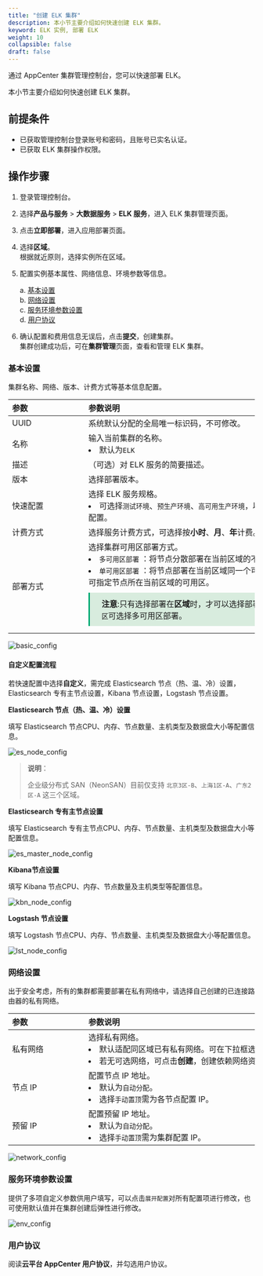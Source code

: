 ```yaml
---
title: "创建 ELK 集群"
description: 本小节主要介绍如何快速创建 ELK 集群。 
keyword: ELK 实例, 部署 ELK
weight: 10
collapsible: false
draft: false
---
```


通过 AppCenter 集群管理控制台，您可以快速部署 ELK。

本小节主要介绍如何快速创建 ELK 集群。

## 前提条件

- 已获取管理控制台登录账号和密码，且账号已实名认证。
- 已获取 ELK 集群操作权限。

## 操作步骤

1. 登录管理控制台。
2. 选择**产品与服务** > **大数据服务** > **ELK 服务**，进入 ELK 集群管理页面。
3. 点击**立即部署**，进入应用部署页面。
4. 选择**区域**。  
   根据就近原则，选择实例所在区域。
5. 配置实例基本属性、网络信息、环境参数等信息。

   a. [基本设置](#基本设置)  
   b. [网络设置](#网络设置)  
   c. [服务环境参数设置](#服务环境参数设置)  
   d. [用户协议](#用户协议)

6. 确认配置和费用信息无误后，点击**提交**，创建集群。  
   集群创建成功后，可在**集群管理**页面，查看和管理 ELK 集群。

### 基本设置

集群名称、网络、版本、计费方式等基本信息配置。

| <span style="display:inline-block;width:140px">参数</span> | <span style="display:inline-block;width:520px">参数说明</span> |
| :--------------------------------------------------------- | :----------------------------------------------------------- |
| UUID                                                       | 系统默认分配的全局唯一标识码，不可修改。                     |
| 名称                                                       | 输入当前集群的名称。<li>默认为`ELK`                          |
| 描述                                                       | （可选）对 ELK 服务的简要描述。                              |
| 版本                                                       | 选择部署版本。                                               |
| 快速配置                                                   | 选择 ELK 服务规格。<li>可选择`测试环境`、`预生产环境`、`高可用生产环境`，以及可自定义各节点资源配置。 |
| 计费方式                                                   | 选择服务计费方式，可选择按**小时**、**月**、**年**计费。     |
| 部署方式                                                   | 选择集群可用区部署方式。<li>`多可用区部署` ：将节点分散部署在当前区域的不同可用区，可用性高。<li>`单可用区部署` ：将节点部署在当前区域同一个可用区，网络延迟最低。可指定节点所在当前区域的可用区。<span style="display: block; background-color: #D8ECDE; padding: 10px 24px; margin: 10px 0; border-left: 3px solid #00a971;"><b>注意</b>:只有选择部署在**区域**时，才可以选择部署方式。目前仅`北京3区`可选择多可用区部署。</li></span>   |

![basic_config](../../images/basic_config.png)

#### 自定义配置流程

若快速配置中选择**自定义**，需完成 Elasticsearch 节点（热、温、冷）设置，Elasticsearch 专有主节点设置，Kibana 节点设置，Logstash 节点设置。

**Elasticsearch 节点（热、温、冷）设置**

填写 Elasticsearch 节点CPU、内存、节点数量、主机类型及数据盘大小等配置信息。

![es_node_config](../../images/es_node_config.png)

> **说明**：
>
> 企业级分布式 SAN（NeonSAN）目前仅支持 `北京3区-B`、`上海1区-A`、`广东2区-A` 这三个区域。

**Elasticsearch 专有主节点设置**

填写 Elasticsearch 专有主节点CPU、内存、节点数量、主机类型及数据盘大小等配置信息。

![es_master_node_config](../../images/es_master_node_config.png)

**Kibana节点设置**

填写 Kibana 节点CPU、内存、节点数量及主机类型等配置信息。

![kbn_node_config](../../images/kbn_node_config.png)

**Logstash 节点设置**

填写 Logstash 节点CPU、内存、节点数量、主机类型及数据盘大小等配置信息。

![lst_node_config](../../images/lst_node_config.png)

### 网络设置

出于安全考虑，所有的集群都需要部署在私有网络中，请选择自己创建的已连接路由器的私有网络。

| <span style="display:inline-block;width:140px">参数</span> | <span style="display:inline-block;width:520px">参数说明</span> |
| :--------------------------------------------------------- | :----------------------------------------------------------- |
| 私有网络                                                   | 选择私有网络。<li>默认适配同区域已有私有网络。可在下拉框选择已有私有网络。<li>若无可选网络，可点击**创建**，创建依赖网络资源。 |
| 节点 IP                                                    | 配置节点 IP 地址。<li>默认为`自动分配`。<li> 选择`手动置顶`需为各节点配置 IP。 |
| 预留 IP                                                    | 配置预留 IP 地址。<li>默认为`自动分配`。<li>选择`手动置顶`需为集群配置 IP。 |

![network_config](../../images/network_config.png)

### 服务环境参数设置

提供了多项自定义参数供用户填写，可以点击`展开配置`对所有配置项进行修改，也可使用默认值并在集群创建后弹性进行修改。

![env_config](../../images/env_config.png)

### 用户协议

阅读**云平台 AppCenter 用户协议**，并勾选用户协议。

